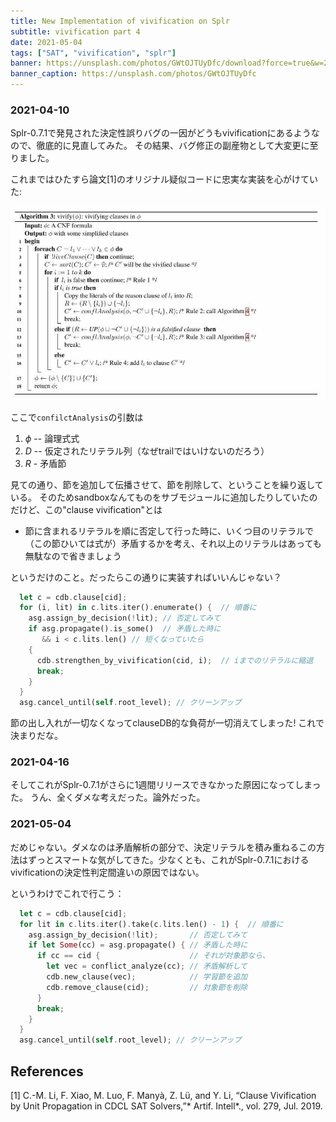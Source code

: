 ```yaml
---
title: New Implementation of vivification on Splr
subtitle: vivification part 4
date: 2021-05-04
tags: ["SAT", "vivification", "splr"]
banner: https://unsplash.com/photos/GWtOJTUyDfc/download?force=true&w=2400
banner_caption: https://unsplash.com/photos/GWtOJTUyDfc
---
```

### 2021-04-10

Splr-0.7.1で発見された決定性誤りバグの一因がどうもvivificationにあるようなので、徹底的に見直してみた。
その結果、バグ修正の副産物として大変更に至りました。

これまではひたすら論文[1]のオリジナル疑似コードに忠実な実装を心がけていた:

![](/img/2020/07-05/vivi-algo3.jpg)

ここで`confilctAnalysis`の引数は

1. $\phi$ -- 論理式式
1. $D$ -- 仮定されたリテラル列（なぜtrailではいけないのだろう）
1. $R$ - 矛盾節

見ての通り、節を追加して伝播させて、節を削除して、ということを繰り返している。
そのためsandboxなんてものをサブモジュールに追加したりしていたのだけど、この"clause vivification"とは

- 節に含まれるリテラルを順に否定して行った時に、いくつ目のリテラルで（この節ひいては式が）矛盾するかを考え、それ以上のリテラルはあっても無駄なので省きましょう

というだけのこと。だったらこの通りに実装すればいいんじゃない？

```rust
  let c = cdb.clause[cid];
  for (i, lit) in c.lits.iter().enumerate() {  // 順番に
    asg.assign_by_decision(!lit); // 否定してみて
    if asg.propagate().is_some()  // 矛盾した時に
       && i < c.lits.len() // 短くなっていたら
    {
      cdb.strengthen_by_vivification(cid, i);  // iまでのリテラルに縮退
      break;
    }
  }
  asg.cancel_until(self.root_level); // クリーンアップ
```

節の出し入れが一切なくなってclauseDB的な負荷が一切消えてしまった!
これで決まりだな。

### 2021-04-16

そしてこれがSplr-0.7.1がさらに1週間リリースできなかった原因になってしまった。
うん、全くダメな考えだった。論外だった。

### 2021-05-04

だめじゃない。ダメなのは矛盾解析の部分で、決定リテラルを積み重ねるこの方法はずっとスマートな気がしてきた。少なくとも、これがSplr-0.7.1におけるvivificationの決定性判定間違いの原因ではない。

というわけでこれで行こう：

```rust
  let c = cdb.clause[cid];
  for lit in c.lits.iter().take(c.lits.len() - 1) {  // 順番に
    asg.assign_by_decision(!lit);       // 否定してみて
    if let Some(cc) = asg.propagate() { // 矛盾した時に
      if cc == cid {                    // それが対象節なら、
        let vec = conflict_analyze(cc); // 矛盾解析して
        cdb.new_clause(vec);            // 学習節を追加
        cdb.remove_clause(cid);         // 対象節を削除
      }
      break;
    }
  }
  asg.cancel_until(self.root_level); // クリーンアップ
```

## References

[1] C.-M. Li, F. Xiao, M. Luo, F. Manyà, Z. Lü, and Y. Li, “Clause Vivification by Unit Propagation in CDCL SAT Solvers,”* Artif. Intell*., vol. 279, Jul. 2019.
